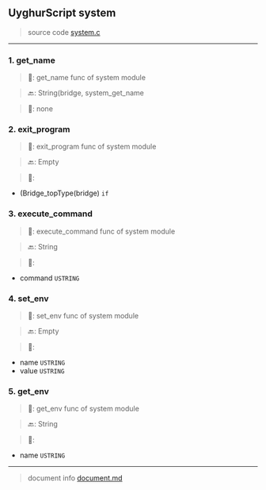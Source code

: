 
## UyghurScript system

> source code [system.c](uyghur\internals\system.c)
---

### 1. get_name

> 📝:  get_name func of system module

> 🔙: String(bridge, system_get_name

> 🛒:  none


### 2. exit_program

> 📝:  exit_program func of system module

> 🔙: Empty

> 🛒: 
* (Bridge_topType(bridge)  `if`


### 3. execute_command

> 📝:  execute_command func of system module

> 🔙: String

> 🛒: 
* command  `USTRING`


### 4. set_env

> 📝:  set_env func of system module

> 🔙: Empty

> 🛒: 
* name  `USTRING`
* value  `USTRING`


### 5. get_env

> 📝:  get_env func of system module

> 🔙: String

> 🛒: 
* name  `USTRING`


---
> document info [document.md](../document.md)
